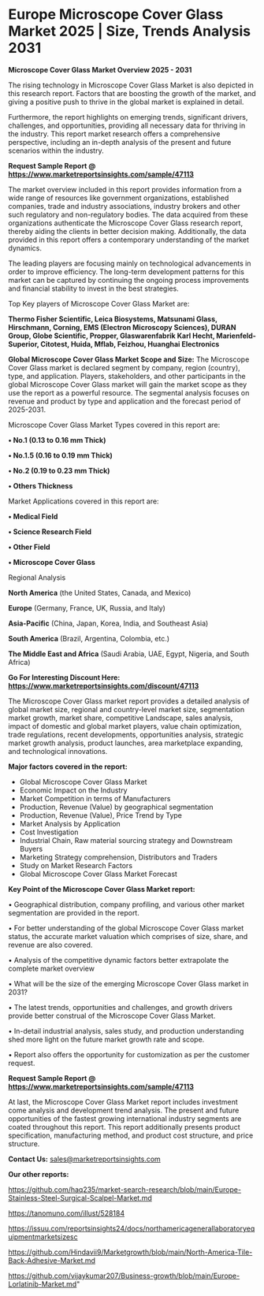 # Europe Microscope Cover Glass Market 2025 | Size, Trends Analysis 2031

<Strong> Microscope Cover Glass Market Overview 2025 - 2031</strong>

The rising technology in Microscope Cover Glass Market is also depicted in this research report. Factors that are boosting the growth of the market, and giving a positive push to thrive in the global market is explained in detail.

Furthermore, the report highlights on emerging trends, significant drivers, challenges, and opportunities, providing all necessary data for thriving in the industry. This report market research offers a comprehensive perspective, including an in-depth analysis of the present and future scenarios within the industry.

<strong>Request Sample Report @ <a href=https://www.marketreportsinsights.com/sample/47113>https://www.marketreportsinsights.com/sample/47113</a></strong>

The market overview included in this report provides information from a wide range of resources like government organizations, established companies, trade and industry associations, industry brokers and other such regulatory and non-regulatory bodies. The data acquired from these organizations authenticate the Microscope Cover Glass research report, thereby aiding the clients in better decision making. Additionally, the data provided in this report offers a contemporary understanding of the market dynamics.

The leading players are focusing mainly on technological advancements in order to improve efficiency. The long-term development patterns for this market can be captured by continuing the ongoing process improvements and financial stability to invest in the best strategies.

Top Key players of Microscope Cover Glass Market are:

<strong>Thermo Fisher Scientific, Leica Biosystems, Matsunami Glass, Hirschmann, Corning, EMS (Electron Microscopy Sciences), DURAN Group, Globe Scientific, Propper, Glaswarenfabrik Karl Hecht, Marienfeld-Superior, Citotest, Huida, Mflab, Feizhou, Huanghai Electronics</strong>

<strong><b>Global Microscope Cover Glass Market Scope and Size:</b></strong>
The Microscope Cover Glass market is declared segment by company, region (country), type, and application. Players, stakeholders, and other participants in the global Microscope Cover Glass market will gain the market scope as they use the report as a powerful resource. The segmental analysis focuses on revenue and product by type and application and the forecast period of 2025-2031.

Microscope Cover Glass Market Types covered in this report are:

<strong>•  No.1 (0.13 to 0.16 mm Thick)

•  No.1.5 (0.16 to 0.19 mm Thick)

•  No.2 (0.19 to 0.23 mm Thick)

•  Others Thickness</strong>

Market Applications covered in this report are:

<strong>•  Medical Field

•  Science Research Field

•  Other Field

•  Microscope Cover Glass</strong> 

Regional Analysis

<strong>North America</strong> (the United States, Canada, and Mexico)

<strong>Europe</strong> (Germany, France, UK, Russia, and Italy)

<strong>Asia-Pacific</strong> (China, Japan, Korea, India, and Southeast Asia)

<strong>South America</strong> (Brazil, Argentina, Colombia, etc.)

<strong>The Middle East and Africa</strong> (Saudi Arabia, UAE, Egypt, Nigeria, and South Africa)

<strong>Go For Interesting Discount Here: <a href=https://www.marketreportsinsights.com/discount/47113>https://www.marketreportsinsights.com/discount/47113</a></strong>

The Microscope Cover Glass market report provides a detailed analysis of global market size, regional and country-level market size, segmentation market growth, market share, competitive Landscape, sales analysis, impact of domestic and global market players, value chain optimization, trade regulations, recent developments, opportunities analysis, strategic market growth analysis, product launches, area marketplace expanding, and technological innovations.

<strong><b>Major factors covered in the report:</b></strong>
<ul>
  <li>Global Microscope Cover Glass Market </li>
  <li>Economic Impact on the Industry</li>
  <li>Market Competition in terms of Manufacturers</li>
  <li>Production, Revenue (Value) by geographical segmentation</li>
  <li>Production, Revenue (Value), Price Trend by Type</li>
  <li>Market Analysis by Application</li>
  <li>Cost Investigation</li>
  <li>Industrial Chain, Raw material sourcing strategy and Downstream Buyers</li>
  <li>Marketing Strategy comprehension, Distributors and Traders</li>
  <li>Study on Market Research Factors</li>
  <li>Global Microscope Cover Glass Market Forecast</li>
</ul>

<strong><b>Key Point of the Microscope Cover Glass Market report:</b></strong>

• Geographical distribution, company profiling, and various other market segmentation are provided in the report.

• For better understanding of the global Microscope Cover Glass market status, the accurate market valuation which comprises of size, share, and revenue are also covered.

• Analysis of the competitive dynamic factors better extrapolate the complete market overview

• What will be the size of the emerging Microscope Cover Glass market in 2031?

• The latest trends, opportunities and challenges, and growth drivers provide better construal of the Microscope Cover Glass Market.

• In-detail industrial analysis, sales study, and production understanding shed more light on the future market growth rate and scope.

• Report also offers the opportunity for customization as per the customer request.

<strong>Request Sample Report @ <a href=https://www.marketreportsinsights.com/sample/47113>https://www.marketreportsinsights.com/sample/47113</a></strong>

At last, the Microscope Cover Glass Market report includes investment come analysis and development trend analysis. The present and future opportunities of the fastest growing international industry segments are coated throughout this report. This report additionally presents product specification, manufacturing method, and product cost structure, and price structure.

<strong>Contact Us:</strong>
sales@marketreportsinsights.com

<strong>Our other reports:</strong>

<a href=https://github.com/haq235/market-search-research/blob/main/Europe-Stainless-Steel-Surgical-Scalpel-Market.md>https://github.com/haq235/market-search-research/blob/main/Europe-Stainless-Steel-Surgical-Scalpel-Market.md</a>

<a href=https://tanomuno.com/illust/528184>https://tanomuno.com/illust/528184</a>

<a href=https://issuu.com/reportsinsights24/docs/northamericagenerallaboratoryequipmentmarketsizesc>https://issuu.com/reportsinsights24/docs/northamericagenerallaboratoryequipmentmarketsizesc</a>

<a href=https://github.com/Hindavii9/Marketgrowth/blob/main/North-America-Tile-Back-Adhesive-Market.md>https://github.com/Hindavii9/Marketgrowth/blob/main/North-America-Tile-Back-Adhesive-Market.md</a>

<a href=https://github.com/vijaykumar207/Business-growth/blob/main/Europe-Lorlatinib-Market.md>https://github.com/vijaykumar207/Business-growth/blob/main/Europe-Lorlatinib-Market.md</a>"
